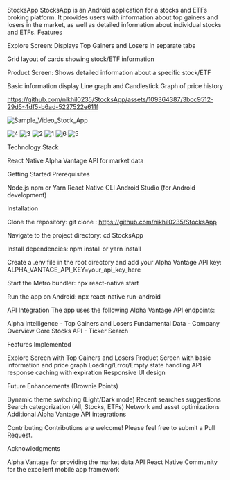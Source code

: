 StocksApp
StocksApp is an Android application for a stocks and ETFs broking platform. It provides users with information about top gainers and losers in the market, as well as detailed information about individual stocks and ETFs.
Features

Explore Screen: Displays Top Gainers and Losers in separate tabs

Grid layout of cards showing stock/ETF information


Product Screen: Shows detailed information about a specific stock/ETF

Basic information display
Line graph and Candlestick Graph of price history

https://github.com/nikhil0235/StocksApp/assets/109364387/3bcc9512-29d5-4df5-b6ad-5227522e611f

![Sample_Video_Stock_App](https://github.com/nikhil0235/StocksApp/assets/109364387/847e260b-7f76-4e90-8c59-292763bd7678)


![4](https://github.com/nikhil0235/StocksApp/assets/109364387/674c493d-7f7c-472d-8ef1-3a48d62c12cd)
![3](https://github.com/nikhil0235/StocksApp/assets/109364387/d1c18ce7-1a39-4df8-b154-39eb0b729db9)
![2](https://github.com/nikhil0235/StocksApp/assets/109364387/0a7b27c1-e43f-43b5-8d1e-ca4d70d3dd9b)
![1](https://github.com/nikhil0235/StocksApp/assets/109364387/1597d996-250b-4417-991a-f567163158ca)
![6](https://github.com/nikhil0235/StocksApp/assets/109364387/7fb5fe9f-471d-46f9-a3f1-4071361f2333)
![5](https://github.com/nikhil0235/StocksApp/assets/109364387/57ab7360-3089-4046-b0eb-055f485a0bac)



Technology Stack

React Native
Alpha Vantage API for market data

Getting Started
Prerequisites

Node.js
npm or Yarn
React Native CLI
Android Studio (for Android development)

Installation

Clone the repository:
git clone : https://github.com/nikhil0235/StocksApp

Navigate to the project directory:
cd StocksApp

Install dependencies:
npm install
or
yarn install

Create a .env file in the root directory and add your Alpha Vantage API key:
ALPHA_VANTAGE_API_KEY=your_api_key_here

Start the Metro bundler:
npx react-native start

Run the app on Android:
npx react-native run-android


API Integration
The app uses the following Alpha Vantage API endpoints:

Alpha Intelligence - Top Gainers and Losers
Fundamental Data - Company Overview
Core Stocks API - Ticker Search

Features Implemented

 Explore Screen with Top Gainers and Losers
 Product Screen with basic information and price graph
 Loading/Error/Empty state handling
 API response caching with expiration
 Responsive UI design

Future Enhancements (Brownie Points)

 Dynamic theme switching (Light/Dark mode)
 Recent searches suggestions
 Search categorization (All, Stocks, ETFs)
 Network and asset optimizations
 Additional Alpha Vantage API integrations

Contributing
Contributions are welcome! Please feel free to submit a Pull Request.

Acknowledgments

Alpha Vantage for providing the market data API
React Native Community for the excellent mobile app framework
